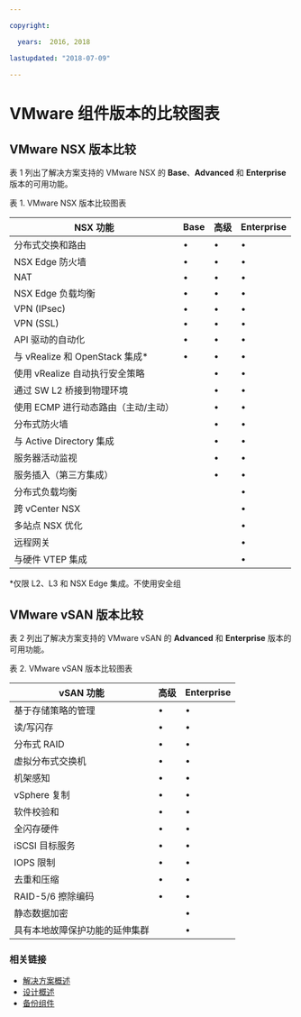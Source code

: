 ```yaml
---

copyright:

  years:  2016, 2018

lastupdated: "2018-07-09"

---
```


# VMware 组件版本的比较图表

## VMware NSX 版本比较

表 1 列出了解决方案支持的 VMware NSX 的 **Base**、**Advanced** 和 **Enterprise** 版本的可用功能。

表 1. VMware NSX 版本比较图表

|NSX 功能|Base|高级|Enterprise|
|-----------------------------------------------|------|----------|------------|
|分布式交换和路由| •    | •        | •          |
|NSX Edge 防火墙| •    | •        | •          |
|NAT| •    | •        | •          |
|NSX Edge 负载均衡| •    | •        | •          |
|VPN (IPsec)| •    | •        | •          |
|VPN (SSL)| •    | •        | •          |
|API 驱动的自动化| •    | •        | •          |
|与 vRealize 和 OpenStack 集成\*| •    | •        | •          |
|使用 vRealize 自动执行安全策略|      | •        | •          |
|通过 SW L2 桥接到物理环境|      | •        | •          |
|使用 ECMP 进行动态路由（主动/主动）|      | •        | •          |
|分布式防火墙|      | •        | •          |
|与 Active Directory 集成|      | •        | •          |
|服务器活动监视|      | •        | •          |
|服务插入（第三方集成）|      | •        | •          |
|分布式负载均衡|      |          | •          |
|跨 vCenter NSX|      |          | •          |
|多站点 NSX 优化|      |          | •          |
|远程网关|      |          | •          |
|与硬件 VTEP 集成|      |          | •          |
\*仅限 L2、L3 和 NSX Edge 集成。不使用安全组

## VMware vSAN 版本比较

表 2 列出了解决方案支持的 VMware vSAN 的 **Advanced** 和 **Enterprise** 版本的可用功能。

表 2. VMware vSAN 版本比较图表

|vSAN 功能|高级|Enterprise|
|-------------------------------------------------|----------|------------|
|基于存储策略的管理| •        | •          |
|读/写闪存| •        | •          |
|分布式 RAID| •        | •          |
|虚拟分布式交换机| •        | •          |
|机架感知| •        | •          |
|vSphere 复制| •        | •          |
|软件校验和| •        | •          |
|全闪存硬件| •        | •          |
|iSCSI 目标服务| •        | •          |
|IOPS 限制| •        | •          |
|去重和压缩| •        | •          |
|RAID-5/6 擦除编码| •        | •          |
|静态数据加密|          | •          |
|具有本地故障保护功能的延伸集群|          | •          |

### 相关链接

* [解决方案概述](solution_overview.html)
* [设计概述](design_overview.html)
* [备份组件](solution_backingup.html)
